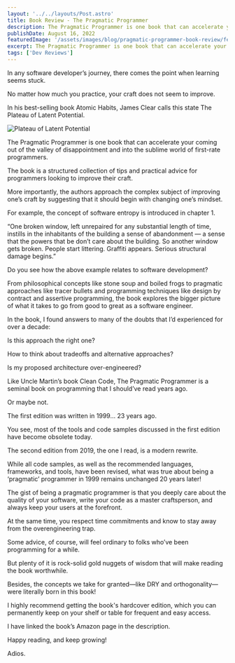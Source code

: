 ```yaml
---
layout: '../../layouts/Post.astro'
title: Book Review - The Pragmatic Programmer
description: The Pragmatic Programmer is one book that can accelerate your coming out of the valley of disappointment and into the sublime world of first-rate programmers.
publishDate: August 16, 2022
featuredImage: '/assets/images/blog/pragmatic-programmer-book-review/featured.png'
excerpt: The Pragmatic Programmer is one book that can accelerate your coming out of the valley of disappointment and into the sublime world of first-rate programmers.
tags: ['Dev Reviews']
---
```


In any software developer’s journey, there comes the point when learning seems stuck.

No matter how much you practice, your craft does not seem to improve.

In his best-selling book Atomic Habits, James Clear calls this state The Plateau of Latent Potential.

![Plateau of Latent Potential](/assets/images/blog/pragmatic-programmer-book-review/plateau-latent-potential.png)

The Pragmatic Programmer is one book that can accelerate your coming out of the valley of disappointment and into the sublime world of first-rate programmers.

The book is a structured collection of tips and practical advice for programmers looking to improve their craft.

More importantly, the authors approach the complex subject of improving one’s craft by suggesting that it should begin with changing one’s mindset.

For example, the concept of software entropy is introduced in chapter 1.

“One broken window, left unrepaired for any substantial length of time, instills in the inhabitants of the building a sense of abandonment — a sense that the powers that be don’t care about the building. So another window gets broken. People start littering. Graffiti appears. Serious structural damage begins.”

Do you see how the above example relates to software development?

From philosophical concepts like stone soup and boiled frogs to pragmatic approaches like tracer bullets and programming techniques like design by contract and assertive programming, the book explores the bigger picture of what it takes to go from good to great as a software engineer.

In the book, I found answers to many of the doubts that I’d experienced for over a decade:

Is this approach the right one?

How to think about tradeoffs and alternative approaches?

Is my proposed architecture over-engineered?

Like Uncle Martin’s book Clean Code, The Pragmatic Programmer is a seminal book on programming that I should’ve read years ago.

Or maybe not.

The first edition was written in 1999… 23 years ago.

You see, most of the tools and code samples discussed in the first edition have become obsolete today.

The second edition from 2019, the one I read, is a modern rewrite.

While all code samples, as well as the recommended languages, frameworks, and tools, have been revised, what was true about being a ‘pragmatic’ programmer in 1999 remains unchanged 20 years later!

The gist of being a pragmatic programmer is that you deeply care about the quality of your software, write your code as a master craftsperson, and always keep your users at the forefront.

At the same time, you respect time commitments and know to stay away from the overengineering trap.

Some advice, of course, will feel ordinary to folks who’ve been programming for a while.

But plenty of it is rock-solid gold nuggets of wisdom that will make reading the book worthwhile.

Besides, the concepts we take for granted—like DRY and orthogonality—were literally born in this book!

I highly recommend getting the book's hardcover edition, which you can permanently keep on your shelf or table for frequent and easy access.

I have linked the book’s Amazon page in the description.

Happy reading, and keep growing!

Adios.